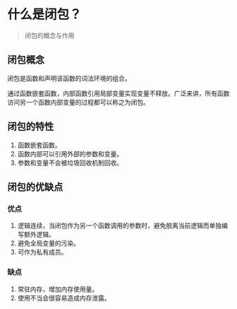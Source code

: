 # 什么是闭包？

> 闭包的概念与作用

## 闭包概念

闭包是函数和声明该函数的词法环境的组合。

通过函数嵌套函数，内部函数引用局部变量实现变量不释放。广泛来讲，所有函数访问另一个函数内部变量的过程都可以称之为闭包。

## 闭包的特性

1. 函数嵌套函数。
2. 函数内部可以引用外部的参数和变量。
3. 参数和变量不会被垃圾回收机制回收。

## 闭包的优缺点

### 优点

1. 逻辑连续，当闭包作为另一个函数调用的参数时，避免脱离当前逻辑而单独编写额外逻辑。
2. 避免全局变量的污染。
3. 可作为私有成员。

### 缺点

1. 常驻内存，增加内存使用量。
2. 使用不当会很容易造成内存泄露。